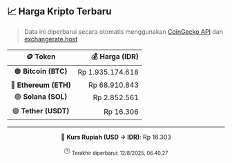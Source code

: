 

<!-- HARGA_KRIPTO -->
## 📈 Harga Kripto Terbaru

> Data ini diperbarui secara otomatis menggunakan [CoinGecko API](https://www.coingecko.com/) dan [exchangerate.host](https://exchangerate.host/)

<div align="center">

| 🪙 Token | 💰 Harga (IDR) |
|:------:|---------------:|
| 🟠 **Bitcoin (BTC)**   | Rp 1.935.174.618 |
| 🔵 **Ethereum (ETH)**  | Rp 68.910.843 |
| 🟣 **Solana (SOL)**    | Rp 2.852.561 |
| 🟢 **Tether (USDT)**   | Rp 16.306 |

---

💱 **Kurs Rupiah (USD → IDR)**: Rp 16.303

🕒 <sub>Terakhir diperbarui: 12/8/2025, 06.40.27</sub>

</div>
<!-- /HARGA_KRIPTO -->
